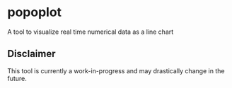# popoplot

A tool to visualize real time numerical data as a line chart

## Disclaimer

This tool is currently a work-in-progress and may drastically change in the
future.
